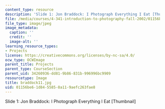 ```yaml
---
content_type: resource
description: 'Slide 1: Jon Braddock: I Photograph Everything I Eat [Thumbnail]'
file: /media/courses/4-341-introduction-to-photography-fall-2002/01156be61d8455858a119aefc263fae8_braddock11.jpg
file_type: image/jpeg
image_metadata:
  caption: ''
  credit: ''
  image-alt: ''
learning_resource_types:
- Projects
license: https://creativecommons.org/licenses/by-nc-sa/4.0/
ocw_type: OCWImage
parent_title: Projects
parent_type: CourseSection
parent_uid: 34260936-dd81-9b86-831b-996996bc9909
resourcetype: Image
title: braddock11.jpg
uid: 01156be6-1d84-5585-8a11-9aefc263fae8
---
```

Slide 1: Jon Braddock: I Photograph Everything I Eat [Thumbnail]